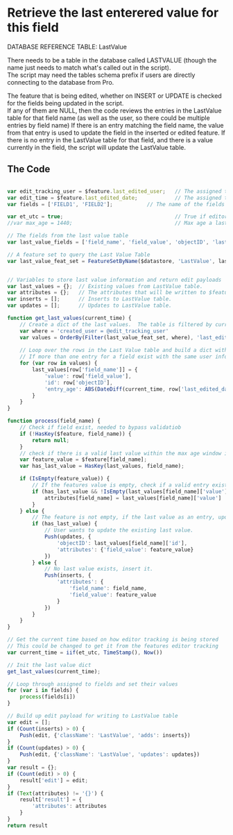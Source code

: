 # Retrieve the last enterered value for this field

DATABASE REFERENCE TABLE:  LastValue

There needs to be a table in the database called LASTVALUE (though the name just needs to match what's called out in the script).  
The script may need the tables schema prefix if users are directly connecting to the database from Pro. 

The feature that is being edited, whether on INSERT or UPDATE is checked for the fields being updated in the script.  
If any of them are NULL, then the code reviews the entries in the LastValue table for that field name (as well as the user, so there could be multiple entries by field name)
If there is an entry matching the field name, the value from that entry is used to update the field in the inserted or edited feature. 
If there is no entry in the LastValue table for that field, and there is a value currently in the field, the script will update the LastValue table. 

## The Code

```js

var edit_tracking_user = $feature.last_edited_user;   // The assigned to class last editor field
var edit_time = $feature.last_edited_date;            // The assigned to class last edit date field
var fields = ['FIELD1', 'FIELD2'];           // The name of the fields that will be tracked for last values.

var et_utc = true;                                    // True if editor tracking is in UTC, false if in locale
//var max_age = 1440;                                 // Max age a last value record is valid in minutes *** Commented out for now - RL

// The fields from the last value table
var last_value_fields = ['field_name', 'field_value', 'objectID', 'last_edited_date']

// A feature set to query the Last Value Table
var last_value_feat_set = FeatureSetByName($datastore, 'LastValue', last_value_fields, false)


// Variables to store last value information and return edit payloads
var last_values = {};  // Existing values from LastValue table.
var attributes = {};   // The attributes that will be written to $feature.
var inserts = [];      // Inserts to LastValue table.
var updates = [];      // Updates to LastValue table.

function get_last_values(current_time) {
    // Create a dict of the last values.  The table is filtered by current user
    var where = 'created_user = @edit_tracking_user'
    var values = OrderBy(Filter(last_value_feat_set, where), 'last_edited_date ASC')
    
    // Loop over the rows in the Last Value table and build a dict with values.
    // If more than one entry for a field exist with the same user info, the latest is used
    for (var row in values) {
        last_values[row['field_name']] = {
            'value': row['field_value'],
            'id': row['objectID'],
            'entry_age': ABS(DateDiff(current_time, row['last_edited_date'], 'minutes'))
        }
    }
}

function process(field_name) {
    // Check if field exist, needed to bypass validatiob
    if (!HasKey($feature, field_name)) {
        return null;
    }
    // check if there is a valid last value within the max age window in the last value tale
    var feature_value = $feature[field_name];
    var has_last_value = HasKey(last_values, field_name);

    if (IsEmpty(feature_value)) {
        // If the features value is empty, check if a valid entry exist in the last value table
        if (has_last_value && !IsEmpty(last_values[field_name]['value']) ) {     //&& last_values[field_name]['entry_age'] < max_age) {
            attributes[field_name] = last_values[field_name]['value']
        }
    } else {
        // The feature is not empty, if the last value as an entry, update it, if not create a new one
        if (has_last_value) {
            // User wants to update the existing last value.
            Push(updates, {
                'objectID': last_values[field_name]['id'],
                'attributes': {'field_value': feature_value}
            })
        } else {
            // No last value exists, insert it.
            Push(inserts, {
                'attributes': {
                    'field_name': field_name,
                    'field_value': feature_value
                }
            })
        }
    }
}

// Get the current time based on how editor tracking is being stored
// This could be changed to get it from the features editor tracking
var current_time = iif(et_utc, TimeStamp(), Now())

// Init the last value dict
get_last_values(current_time);

// Loop through assigned to fields and set their values
for (var i in fields) {
    process(fields[i])
}

// Build up edit payload for writing to LastValue table
var edit = [];
if (Count(inserts) > 0) {
    Push(edit, {'className': 'LastValue', 'adds': inserts})
}
if (Count(updates) > 0) {
    Push(edit, {'className': 'LastValue', 'updates': updates})
}
var result = {};
if (Count(edit) > 0) {
    result['edit'] = edit;
}
if (Text(attributes) != '{}') {
    result['result'] = {
        'attributes': attributes
    }
}
return result
```
